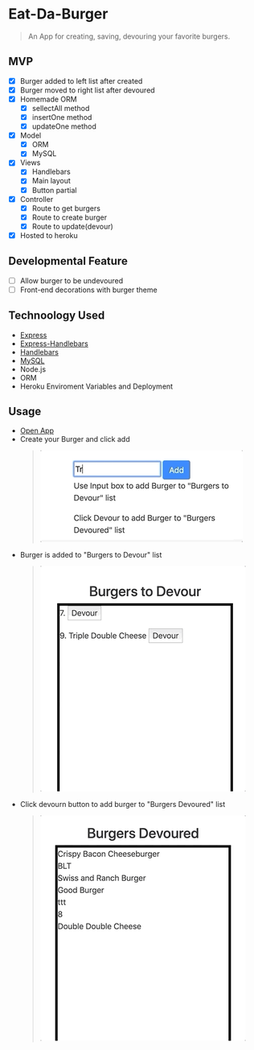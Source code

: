 # Eat-Da-Burger
>An App for creating, saving, devouring your favorite burgers.

## MVP
  - [X] Burger added to left list after created
  - [X] Burger moved to right list after devoured
  - [X] Homemade ORM
    - [X] sellectAll method
    - [X] insertOne method
    - [X] updateOne method
  - [X] Model
    - [X] ORM
    - [X] MySQL
  - [X] Views
    - [X] Handlebars
    - [X] Main layout
    - [X] Button partial
  - [X] Controller
    - [X] Route to get burgers
    - [X] Route to create burger
    - [X] Route to update(devour)
  - [X] Hosted to heroku
  
## Developmental Feature
  - [ ] Allow burger to be undevoured
  - [ ] Front-end decorations with burger theme

## Technoology Used
  - [Express](https://www.npmjs.com/package/express)
  - [Express-Handlebars](https://www.npmjs.com/package/express-handlebars)
  - [Handlebars](https://handlebarsjs.com/)
  - [MySQL](https://www.npmjs.com/package/mysql)
  - Node.js
  - ORM
  - Heroku Enviroment Variables and Deployment
 
## Usage
- [Open App](https://blooming-falls-70859.herokuapp.com/)
- Create your Burger and click add
  > ![](./public/assets/img/addBurger.gif)
- Burger is added to "Burgers to Devour" list
  > ![](./public/assets/img/burgerAdded.gif)
- Click devourn button to add burger to "Burgers Devoured" list
  > ![](./public/assets/img/burgerDevoured.gif)
  
 

